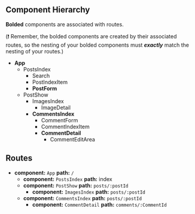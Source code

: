 ## Component Hierarchy

**Bolded** components are associated with routes.

(:exclamation: Remember, the bolded components are created by their
associated routes, so the nesting of your bolded components must
_**exactly**_ match the nesting of your routes.)

* **App**
  * PostsIndex
    * Search
    * PostIndexItem
    * **PostForm**
  * PostShow
    * ImagesIndex
      * ImageDetail
    * **CommentsIndex**
      * CommentForm
      * CommentIndexItem
      * **CommentDetail**
        * CommentEditArea


## Routes

* **component:** `App` **path:** `/`
  * **component:** `PostsIndex` **path:** index
  * **component:** `PostShow` **path:** `posts/:postId`
    * **component:** `ImagesIndex` **path:** `posts/:postId`
  * **component:** `CommentsIndex` **path:** `posts/:postId`
    * **component:** `CommentDetail` **path:** `comments/:CommentId`

